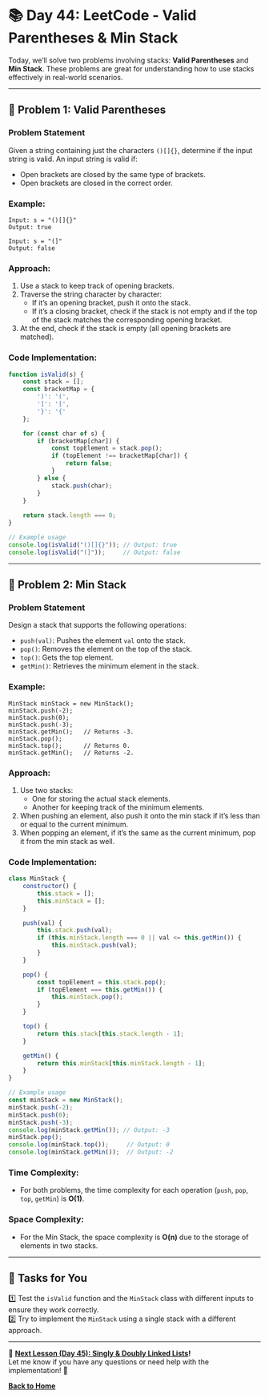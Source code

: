 # **📚 Day 44: LeetCode - Valid Parentheses & Min Stack**  

Today, we’ll solve two problems involving stacks: **Valid Parentheses** and **Min Stack**. These problems are great for understanding how to use stacks effectively in real-world scenarios.

---

## **🔹 Problem 1: Valid Parentheses**  

### **Problem Statement**  
Given a string containing just the characters `()[]{}`, determine if the input string is valid. An input string is valid if:
- Open brackets are closed by the same type of brackets.
- Open brackets are closed in the correct order.

### **Example**:
```plaintext
Input: s = "()[]{}"
Output: true

Input: s = "(]"
Output: false
```

### **Approach**:  
1. Use a stack to keep track of opening brackets.
2. Traverse the string character by character:
   - If it’s an opening bracket, push it onto the stack.
   - If it’s a closing bracket, check if the stack is not empty and if the top of the stack matches the corresponding opening bracket.
3. At the end, check if the stack is empty (all opening brackets are matched).

### **Code Implementation**:
```js
function isValid(s) {
    const stack = [];
    const bracketMap = {
        ')': '(',
        ']': '[',
        '}': '{'
    };

    for (const char of s) {
        if (bracketMap[char]) {
            const topElement = stack.pop();
            if (topElement !== bracketMap[char]) {
                return false;
            }
        } else {
            stack.push(char);
        }
    }
    
    return stack.length === 0;
}

// Example usage
console.log(isValid("()[]{}")); // Output: true
console.log(isValid("(]"));     // Output: false
```

---

## **🔹 Problem 2: Min Stack**  

### **Problem Statement**  
Design a stack that supports the following operations:
- `push(val)`: Pushes the element `val` onto the stack.
- `pop()`: Removes the element on the top of the stack.
- `top()`: Gets the top element.
- `getMin()`: Retrieves the minimum element in the stack.

### **Example**:
```plaintext
MinStack minStack = new MinStack();
minStack.push(-2);
minStack.push(0);
minStack.push(-3);
minStack.getMin();   // Returns -3.
minStack.pop();
minStack.top();      // Returns 0.
minStack.getMin();   // Returns -2.
```

### **Approach**:  
1. Use two stacks:
   - One for storing the actual stack elements.
   - Another for keeping track of the minimum elements.
2. When pushing an element, also push it onto the min stack if it’s less than or equal to the current minimum.
3. When popping an element, if it’s the same as the current minimum, pop it from the min stack as well.

### **Code Implementation**:
```js
class MinStack {
    constructor() {
        this.stack = [];
        this.minStack = [];
    }

    push(val) {
        this.stack.push(val);
        if (this.minStack.length === 0 || val <= this.getMin()) {
            this.minStack.push(val);
        }
    }

    pop() {
        const topElement = this.stack.pop();
        if (topElement === this.getMin()) {
            this.minStack.pop();
        }
    }

    top() {
        return this.stack[this.stack.length - 1];
    }

    getMin() {
        return this.minStack[this.minStack.length - 1];
    }
}

// Example usage
const minStack = new MinStack();
minStack.push(-2);
minStack.push(0);
minStack.push(-3);
console.log(minStack.getMin()); // Output: -3
minStack.pop();
console.log(minStack.top());     // Output: 0
console.log(minStack.getMin());  // Output: -2
```

### **Time Complexity**:  
- For both problems, the time complexity for each operation (`push`, `pop`, `top`, `getMin`) is **O(1)**.

### **Space Complexity**:  
- For the Min Stack, the space complexity is **O(n)** due to the storage of elements in two stacks.

---

## **📝 Tasks for You**  
1️⃣ Test the `isValid` function and the `MinStack` class with different inputs to ensure they work correctly.  
2️⃣ Try to implement the `MinStack` using a single stack with a different approach.

---

🎯 **[Next Lesson (Day 45): Singly & Doubly Linked Lists](../day_45/README.md)!**  
Let me know if you have any questions or need help with the implementation! 🚀

[**Back to Home**](../../../README.md)